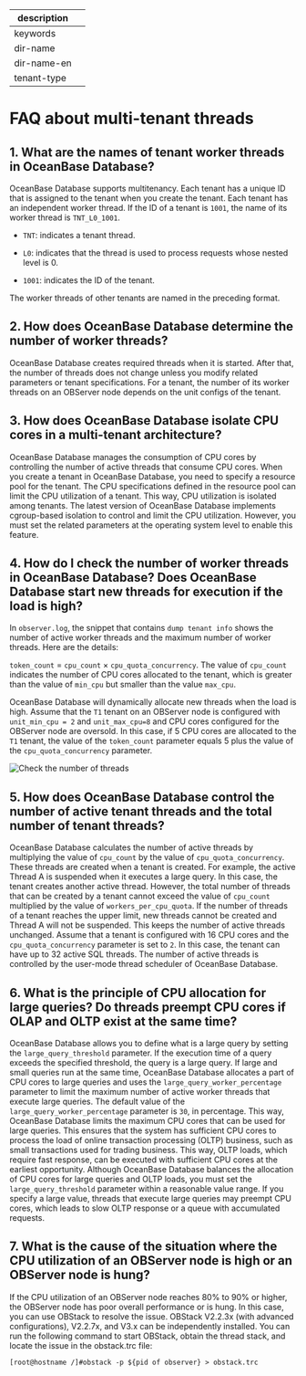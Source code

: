 |description||
|---|---|
|keywords||
|dir-name||
|dir-name-en||
|tenant-type||

# FAQ about multi-tenant threads

## 1. What are the names of tenant worker threads in OceanBase Database?

OceanBase Database supports multitenancy. Each tenant has a unique ID that is assigned to the tenant when you create the tenant. Each tenant has an independent worker thread. If the ID of a tenant is `1001`, the name of its worker thread is `TNT_L0_1001`.

* `TNT`: indicates a tenant thread.

* `L0`: indicates that the thread is used to process requests whose nested level is 0.

* `1001`: indicates the ID of the tenant.

The worker threads of other tenants are named in the preceding format.

## 2. How does OceanBase Database determine the number of worker threads?

OceanBase Database creates required threads when it is started. After that, the number of threads does not change unless you modify related parameters or tenant specifications. For a tenant, the number of its worker threads on an OBServer node depends on the unit configs of the tenant.

## 3. How does OceanBase Database isolate CPU cores in a multi-tenant architecture?

OceanBase Database manages the consumption of CPU cores by controlling the number of active threads that consume CPU cores. When you create a tenant in OceanBase Database, you need to specify a resource pool for the tenant. The CPU specifications defined in the resource pool can limit the CPU utilization of a tenant. This way, CPU utilization is isolated among tenants. The latest version of OceanBase Database implements cgroup-based isolation to control and limit the CPU utilization. However, you must set the related parameters at the operating system level to enable this feature.

## 4. How do I check the number of worker threads in OceanBase Database? Does OceanBase Database start new threads for execution if the load is high?

In `observer.log`, the snippet that contains `dump tenant info` shows the number of active worker threads and the maximum number of worker threads. Here are the details:

`token_count` = `cpu_count` × `cpu_quota_concurrency`. The value of `cpu_count` indicates the number of CPU cores allocated to the tenant, which is greater than the value of `min_cpu` but smaller than the value `max_cpu`.

OceanBase Database will dynamically allocate new threads when the load is high. Assume that the `T1` tenant on an OBServer node is configured with `unit_min_cpu = 2` and `unit_max_cpu=8` and CPU cores configured for the OBServer node are oversold. In this case, if 5 CPU cores are allocated to the `T1` tenant, the value of the `token_count` parameter equals 5 plus the value of the `cpu_quota_concurrency` parameter.

![Check the number of threads](https://help-static-aliyun-doc.aliyuncs.com/assets/img/zh-CN/9925779261/p311066.png)

## 5. How does OceanBase Database control the number of active tenant threads and the total number of tenant threads?

OceanBase Database calculates the number of active threads by multiplying the value of `cpu_count` by the value of `cpu_quota_concurrency`. These threads are created when a tenant is created. For example, the active Thread A is suspended when it executes a large query. In this case, the tenant creates another active thread. However, the total number of threads that can be created by a tenant cannot exceed the value of `cpu_count` multiplied by the value of `workers_per_cpu_quota`. If the number of threads of a tenant reaches the upper limit, new threads cannot be created and Thread A will not be suspended. This keeps the number of active threads unchanged. Assume that a tenant is configured with 16 CPU cores and the `cpu_quota_concurrency` parameter is set to `2`. In this case, the tenant can have up to 32 active SQL threads. The number of active threads is controlled by the user-mode thread scheduler of OceanBase Database.

## 6. What is the principle of CPU allocation for large queries? Do threads preempt CPU cores if OLAP and OLTP exist at the same time?

OceanBase Database allows you to define what is a large query by setting the `large_query_threshold` parameter. If the execution time of a query exceeds the specified threshold, the query is a large query. If large and small queries run at the same time, OceanBase Database allocates a part of CPU cores to large queries and uses the `large_query_worker_percentage` parameter to limit the maximum number of active worker threads that execute large queries. The default value of the `large_query_worker_percentage` parameter is `30`, in percentage. This way, OceanBase Database limits the maximum CPU cores that can be used for large queries. This ensures that the system has sufficient CPU cores to process the load of online transaction processing (OLTP) business, such as small transactions used for trading business. This way, OLTP loads, which require fast response, can be executed with sufficient CPU cores at the earliest opportunity. Although OceanBase Database balances the allocation of CPU cores for large queries and OLTP loads, you must set the `large_query_threshold` parameter within a reasonable value range. If you specify a large value, threads that execute large queries may preempt CPU cores, which leads to slow OLTP response or a queue with accumulated requests.

## 7. What is the cause of the situation where the CPU utilization of an OBServer node is high or an OBServer node is hung?

If the CPU utilization of an OBServer node reaches 80% to 90% or higher, the OBServer node has poor overall performance or is hung. In this case, you can use OBStack to resolve the issue. OBStack V2.2.3x (with advanced configurations), V2.2.7x, and V3.x can be independently installed. You can run the following command to start OBStack, obtain the thread stack, and locate the issue in the obstack.trc file:

```shell
[root@hostname /]#obstack -p ${pid of observer} > obstack.trc
```
